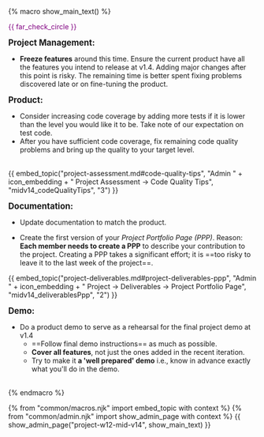 {% macro show_main_text() %}
<div id="main">

<p class="lead" style="color: purple"><md>{{ far_check_circle }} <include src="project-timeline.md#mid-v14-overview" inline /></md></p>

**<big>Project Management:</big>**

* **Freeze features** around this time. Ensure the current product have all the features you intend to release at v1.4. Adding major changes after this point is risky. The remaining time is better spent fixing problems discovered late or on fine-tuning the product.  

**<big>Product:</big>**

* Consider increasing code coverage by adding more tests if it is lower than the level you would like it to be. Take note of <trigger trigger="click" for="modal:mid-v14-testingExpectations">our expectation on test code</trigger>. 
* After you have sufficient code coverage, fix remaining code quality problems and bring up the quality to your target level.

<modal title="Admin {{ icon_embedding }} Project Asessement → Expectation on testing" id="modal:mid-v14-testingExpectations">
  <include src="project-testing.fr#expectations"/>
</modal>

<div class="indented-level2">
{{ embed_topic("project-assessment.md#code-quality-tips", "Admin " + icon_embedding + " Project Assessment → Code Quality Tips", "midv14_codeQualityTips", "3") }}
</div>

**<big>Documentation:</big>**

* Update documentation to match the product.

* Create the first version of your _Project Portfolio Page (PPP)_. Reason: **Each member needs to create a PPP** to describe your contribution to the project. Creating a PPP takes a significant effort; it is ==too risky to leave it to the last week of the project==. 


<div class="indented-level2">
{{ embed_topic("project-deliverables.md#project-deliverables-ppp", "Admin " + icon_embedding + " Project → Deliverables → Project Portfolio Page", "midv14_deliverablesPpp", "2") }}
</div>


**<big>Demo:</big>**

* Do a product demo to serve as a rehearsal for the final project demo at v1.4
  * ==Follow <trigger trigger="click" for="modal:mid-v14-demo-instructions">final demo instructions</trigger>== as much as possible.
  * **Cover all features**, not just the ones added in the recent iteration.
  * Try to make it **a 'well prepared' demo** i.e., know in advance exactly what you'll do in the demo.

<modal large title="Admin {{ icon_embedding }} Project → v1.4 Demo (extract)" id="modal:mid-v14-demo-instructions">
  <include src="project-deliverables.md#project-deliverables-demo"/>
</modal> 

</div>
{% endmacro %}

{% from "common/macros.njk" import embed_topic with context %}
{% from "common/admin.njk" import show_admin_page with context %}
{{ show_admin_page("project-w12-mid-v14", show_main_text) }}